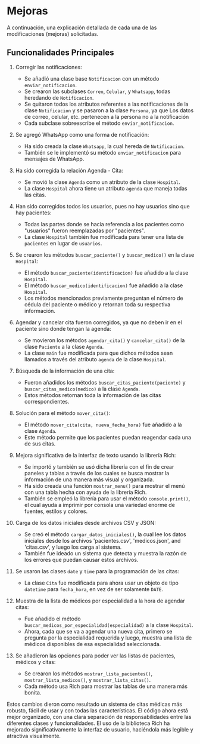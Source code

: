 # Mejoras

A continuación, una explicación detallada de cada una de las modificaciones (mejoras) solicitadas.

## Funcionalidades Principales

1. Corregir las notificaciones:
   - Se añadió una clase base `Notificacion` con un método `enviar_notificacion`.
   - Se crearon las subclases `Correo`, `Celular`, y `Whatsapp`, todas heredando de `Notificacion`.
   - Se quitaron todos los atributos referentes a las notificaciones de la clase `Notificacion` y se pasaron a la clase `Persona`, ya que Los datos de correo, celular, etc. pertenecen a la persona no a la notificación
   - Cada subclase sobreescribe el método `enviar_notificacion`.

2. Se agregó WhatsApp como una forma de notificación:
   - Ha sido creada la clase `Whatsapp`, la cual hereda de `Notificacion`.
   - También se le implementó su método `enviar_notificacion` para mensajes de WhatsApp.

3. Ha sido corregida la relación Agenda - Cita:
   - Se movió la clase `Agenda` como un atributo de la clase `Hospital`.
   - La clase `Hospital` ahora tiene un atributo `agenda` que maneja todas las citas.

4. Han sido corregidos todos los usuarios, pues no hay usuarios sino que hay pacientes:
   - Todas las partes donde se hacía referencia a los pacientes como "usuarios" fueron reemplazadas por "pacientes".
   - La clase `Hospital` también fue modificada para tener una lista de `pacientes` en lugar de `usuarios`.

5. Se crearon los métodos `buscar_paciente()` y `buscar_medico()` en la clase `Hospital`:
   - El método `buscar_paciente(identificacion)` fue añadido a la clase `Hospital`.
   - El método `buscar_medico(identificacion)` fue añadido a la clase `Hospital`.
   - Los métodos mencionados previamente preguntan el número de cédula del paciente o médico y retornan toda su respectiva información.

6. Agendar y cancelar cita fueron corregidos, ya que no deben ir en el paciente sino donde tengan la agenda:
   - Se movieron los métodos `agendar_cita()` y `cancelar_cita()` de la clase `Paciente` a la clase `Agenda`.
   - La clase `main` fue modificada para que dichos métodos sean llamados a través del atributo `agenda` de la clase `Hospital`.

7. Búsqueda de la información de una cita:
   - Fueron añadidos los métodos `buscar_citas_paciente(paciente)` y `buscar_citas_medico(medico)` a la clase `Agenda`.
   - Estos métodos retornan toda la información de las citas correspondientes.

8. Solución para el método `mover_cita()`:
   - El método `mover_cita(cita, nueva_fecha_hora)` fue añadido a la clase `Agenda`.
   - Este método permite que los pacientes puedan reagendar cada una de sus citas.

9. Mejora significativa de la interfaz de texto usando la librería Rich:
   - Se importó y también se usó dicha librería con el fin de crear paneles y tablas a través de los cuales se busca mostrar la información de una manera más visual y organizada.
   - Ha sido creada una función `mostrar_menu()` para mostrar el menú con una tabla hecha con ayuda de la librería Rich.
   - También se empleó la librería para usar el método `console.print()`, el cual ayuda a imprimir por consola una variedad enorme de fuentes, estilos y colores.

10. Carga de los datos iniciales desde archivos CSV y JSON:
    - Se creó el método `cargar_datos_iniciales()`, la cual lee los datos iniciales desde los archivos 'pacientes.csv', 'medicos.json', and 'citas.csv', y luego los carga al sistema.
    - También fue ideado un sistema que detecta y muestra la razón de los errores que puedan causar estos archivos.

11. Se usaron las clases `date` y `time` para la programación de las citas:
    - La clase `Cita` fue modificada para ahora usar un objeto de tipo `datetime` para `fecha_hora`, en vez de ser solamente `DATE`.

12. Muestra de la lista de médicos por especialidad a la hora de agendar citas:
    - Fue añadido el método `buscar_medicos_por_especialidad(especialidad)` a la clase `Hospital`.
    - Ahora, cada que se va a agendar una nueva cita, primero se pregunta por la especialidad requerida y luego, muestra una lista de médicos disponibles de esa especialidad seleccionada.

13. Se añadieron las opciones para poder ver las listas de pacientes, médicos y citas:
    - Se crearon los métodos `mostrar_lista_pacientes()`, `mostrar_lista_medicos()`, y `mostrar_lista_citas()`.
    - Cada método usa Rich para mostrar las tablas de una manera más bonita.

Estos cambios dieron como resultado un sistema de citas médicas más robusto, fácil de usar y con todas las características. El código ahora está mejor organizado, con una clara separación de responsabilidades entre las diferentes clases y funcionalidades. El uso de la biblioteca Rich ha mejorado significativamente la interfaz de usuario, haciéndola más legible y atractiva visualmente.
